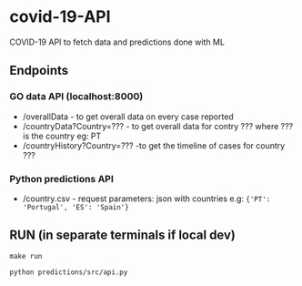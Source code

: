 # covid-19-API
COVID-19 API to fetch data and predictions done with ML

## Endpoints
### GO data API (localhost:8000)
* /overallData - to get overall data on every case reported
* /countryData?Country=??? - to get overall data for contry ??? where ??? is the country eg: PT
* /countryHistory?Country=??? -to get the timeline of cases for country ???

### Python predictions API
* /country.csv - request parameters: json with countries e.g: ``` {'PT': 'Portugal', 'ES': 'Spain'} ```

## RUN (in separate terminals if local dev)
``` make run ``` 

``` python predictions/src/api.py ```
 